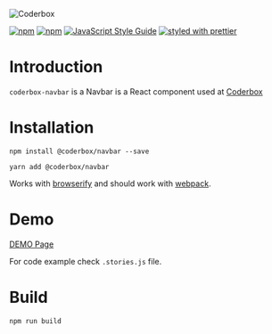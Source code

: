 ![Coderbox](https://s3-eu-west-1.amazonaws.com/coderbox/common/logo-blue.png)

[![npm](https://img.shields.io/npm/dm/@coderbox/navbar.svg)](https://www.npmjs.com/package/@coderbox/navbar)
[![npm](https://img.shields.io/npm/v/@coderbox/navbar.svg)](https://www.npmjs.com/package/@coderbox/navbar)
[![JavaScript Style Guide](https://img.shields.io/badge/code_style-standard-brightgreen.svg)](https://standardjs.com)
[![styled with prettier](https://img.shields.io/badge/styled_with-prettier-ff69b4.svg)](https://github.com/prettier/prettier)

# Introduction
`coderbox-navbar` is a Navbar is a React component used at [Coderbox](https://www.coderbox.me)

# Installation

```
npm install @coderbox/navbar --save
```
```
yarn add @coderbox/navbar
```
Works with [browserify](https://github.com/substack/node-browserify) and should work with [webpack](https://github.com/visionmedia/superagent/wiki/SuperAgent-for-Webpack).

# Demo
[DEMO Page](https://coderboxapp.github.io/coderbox-navbar/)

For code example check `.stories.js` file.

# Build

```
npm run build
```
